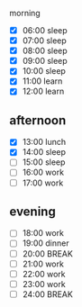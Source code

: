
morning
 
- [x] 06:00 sleep
- [x] 07:00 sleep
- [x] 08:00 sleep
- [x] 09:00 sleep
- [x] 10:00 sleep
- [x] 11:00 learn
- [x] 12:00 learn
      
## afternoon

- [x] 13:00 lunch
- [x] 14:00 sleep
- [ ] 15:00 sleep
- [ ] 16:00 work
- [ ] 17:00 work
      
## evening

- [ ] 18:00 work
- [ ] 19:00 dinner
- [ ] 20:00 BREAK
- [ ] 21:00 work
- [ ] 22:00 work
- [ ] 23:00 work
- [ ] 24:00 BREAK